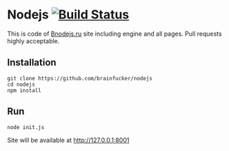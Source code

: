 Nodejs  [![Build Status](https://travis-ci.org/emozonic/nodejs.ru.svg?branch=master)](https://travis-ci.org/emozonic/nodejs)
====

This is code of [Bnodejs.ru](https://github.com/brainfucker/nodejs.ru) site including engine and all pages.
Pull requests highly acceptable.

## Installation
```
git clone https://github.com/brainfucker/nodejs
cd nodejs
npm install
```

## Run
```
node init.js
```
Site will be available at http://127.0.0.1:8001
